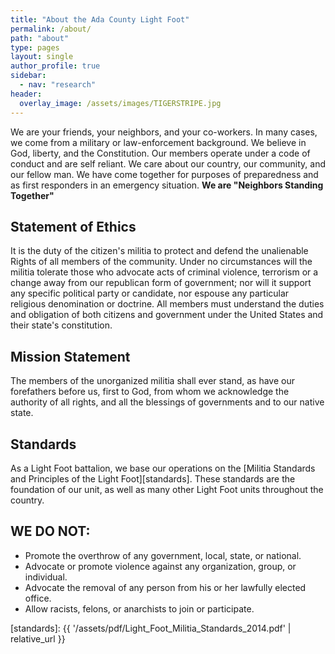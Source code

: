 ```yaml
---
title: "About the Ada County Light Foot"
permalink: /about/
path: "about"
type: pages
layout: single
author_profile: true
sidebar:
  - nav: "research"
header:
  overlay_image: /assets/images/TIGERSTRIPE.jpg
---
```


We are your friends, your neighbors, and your co-workers. In many cases, we come from a military or law-enforcement background. We believe in God, liberty, and the Constitution. Our members operate under a code of conduct and are self reliant. We care about our country, our community, and our fellow man. We have come together for purposes of preparedness and as first responders in an emergency situation. **We are "Neighbors Standing Together"**

## Statement of Ethics

It is the duty of the citizen's militia to protect and defend the unalienable Rights of all members of the community. Under no circumstances will the militia tolerate those who advocate acts of criminal violence, terrorism or a change away from our republican form of government; nor will it support any specific political party or candidate, nor espouse any particular religious denomination or doctrine. All members must understand the duties and obligation of both citizens and government under the United States and their state's constitution.

## Mission Statement

The members of the unorganized militia shall ever stand, as have our forefathers before us, first to God, from whom we acknowledge the authority of all rights, and all the blessings of governments and to our native state.

## Standards

As a Light Foot battalion, we base our operations on the [Militia Standards and Principles of the Light Foot][standards]. These standards are the foundation of our unit, as well as many other Light Foot units throughout the country.

## WE DO NOT:
 
* Promote the overthrow of any government, local, state, or national. 
* Advocate or promote violence against any organization, group, or individual. 
* Advocate the removal of any person from his or her lawfully elected office. 
* Allow racists, felons, or anarchists to join or participate. 

[standards]: {{ '/assets/pdf/Light_Foot_Militia_Standards_2014.pdf' | relative_url }}
